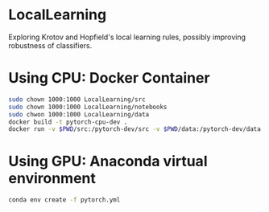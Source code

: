 # LocalLearning
Exploring Krotov and Hopfield's local learning rules, possibly improving robustness of classifiers.

# Using CPU: Docker Container
```bash
sudo chown 1000:1000 LocalLearning/src
sudo chown 1000:1000 LocalLearning/notebooks
sudo chwon 1000:1000 LocalLearning/data
docker build -t pytorch-cpu-dev .
docker run -v $PWD/src:/pytorch-dev/src -v $PWD/data:/pytorch-dev/data -v $PWD/notebooks:/pytorch-dev/notebooks -it pytorch-cpu-dev
```
# Using GPU: Anaconda virtual environment
```bash
conda env create -f pytorch.yml
```
